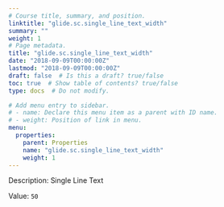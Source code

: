 ```yaml
---
# Course title, summary, and position.
linktitle: "glide.sc.single_line_text_width"
summary: ""
weight: 1
# Page metadata.
title: "glide.sc.single_line_text_width"
date: "2018-09-09T00:00:00Z"
lastmod: "2018-09-09T00:00:00Z"
draft: false  # Is this a draft? true/false
toc: true  # Show table of contents? true/false
type: docs  # Do not modify.

# Add menu entry to sidebar.
# - name: Declare this menu item as a parent with ID name.
# - weight: Position of link in menu.
menu:
  properties:
    parent: Properties
    name: "glide.sc.single_line_text_width"
    weight: 1
---
```


Description: Single Line Text


Value: `50`
